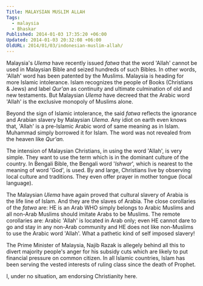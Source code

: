 ```yaml
---
Title: MALAYSIAN MUSLIM ALLAH
Tags:
  - malaysia
  - Bhaskar
Published: 2014-01-03 17:35:20 +06:00
Updated: 2014-01-03 20:32:08 +06:00
OldURL: 2014/01/03/indonesian-muslim-allah/
---
```


Malaysia's <em>Ulema</em> have recently issued <em>fatwa</em> that the word 'Allah' cannot be used in Malaysian Bible and seized hundreds of such Bibles. In other words, 'Allah' word has been patented by the Muslims. Malaysia is heading for more Islamic intolerance. Islam recognizes the people of Books (Christians &amp; Jews) and label <em>Qur'an</em> as continuity and ultimate culmination of old and new testaments. But Malaysian <em>Ulema</em> have decreed that the Arabic word 'Allah' is the exclusive monopoly of Muslims alone.  

Beyond the sign of Islamic intolerance, the said <em>fatwa</em> reflects the ignorance and Arabian slavery by Malaysian <em>Ulema</em>. Any idiot on earth even knows that, 'Allah' is a pre-Islamic Arabic word of same meaning as in Islam. Muhammad simply borrowed it for Islam. The word was not revealed from the heaven like <em>Qur'an.</em> 

The intension of Malaysian Christians, in using the word 'Allah', is very simple. They want to use the term which is in the dominant culture of the country. In Bengali Bible, the Bengali word '<em>Ishwar</em>', which is nearest to the meaning of word 'God', is used. By and large, Christians live by observing local culture and traditions. They even offer prayer in mother tongue (local language). 

The Malaysian <em>Ulema</em> have again proved that cultural slavery of Arabia is the life line of Islam. And they are the slaves of Arabia. The close corollaries of the <em>fatwa</em> are: HE is an Arab WHO simply belongs to Arabic Muslims and all non-Arab Muslims should imitate Arabs to be Muslims. The remote corollaries are: Arabic 'Allah' is located in Arab only; even HE cannot dare to go and stay in any non-Arab community and HE does not like non-Muslims to use the Arabic word 'Allah'. What a pathetic kind of self imposed slavery! 

The Prime Minister of Malaysia, Najib Razak is allegely behind all this to divert majority people's anger for his subsidy cuts which are likely to put financial pressure on common citizen. In all Islamic countries, Islam has been serving the vested interests of ruling class since the death of Prophet.

I, under no situation, am endorsing Christianity here.
